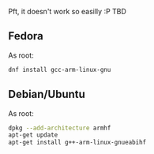 Pft, it doesn't work so easilly :P TBD

## Fedora ##
As root:
```bash
dnf install gcc-arm-linux-gnu
```
## Debian/Ubuntu ##
As root:
```bash
dpkg --add-architecture armhf
apt-get update
apt-get install g++-arm-linux-gnueabihf
```
